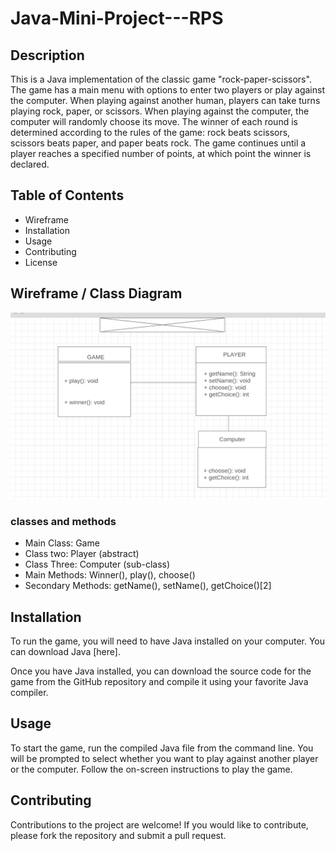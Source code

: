 # Java-Mini-Project---RPS


## Description
This is a Java implementation of the classic game "rock-paper-scissors". The game has a main menu with options to enter two players or play against the computer. When playing against another human, players can take turns playing rock, paper, or scissors. When playing against the computer, the computer will randomly choose its move. The winner of each round is determined according to the rules of the game: rock beats scissors, scissors beats paper, and paper beats rock. The game continues until a player reaches a specified number of points, at which point the winner is declared.

## Table of Contents
- Wireframe
- Installation
- Usage
- Contributing
- License






## Wireframe / Class Diagram
![WIREFRAME](img.png "WIREFRAME")

### classes and methods
- Main Class: Game
- Class two: Player (abstract)
- Class Three: Computer (sub-class)
- Main Methods: Winner(), play(), choose()
- Secondary Methods: getName(), setName(), getChoice()[2]



## Installation
To run the game, you will need to have Java installed on your computer. You can download Java [here].

Once you have Java installed, you can download the source code for the game from the GitHub repository and compile it using your favorite Java compiler.

## Usage
To start the game, run the compiled Java file from the command line. You will be prompted to select whether you want to play against another player or the computer. Follow the on-screen instructions to play the game.

## Contributing
Contributions to the project are welcome! If you would like to contribute, please fork the repository and submit a pull request.
